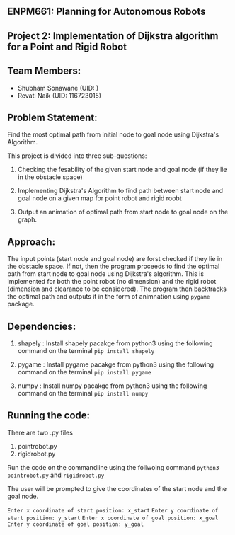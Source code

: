 ## **ENPM661: Planning for Autonomous Robots**

## **Project 2: Implementation of Dijkstra algorithm for a Point and Rigid Robot**

## **Team Members:**

  * Shubham Sonawane (UID:  )
  * Revati Naik (UID: 116723015)

## **Problem Statement:**
Find the most optimal path from initial node to goal node using Dijkstra's Algorithm.



This project is divided into three sub-questions:

1. Checking the fesability of the given start node and goal node (if they lie in the obstacle space)

2. Implementing Dijkstra's Algorithm to find path between start node and goal node on a given map for point robot and rigid roobt

3. Output an animation of optimal path from start node to goal node on the graph. 

## **Approach:**

The input points (start node and goal node) are forst checked if they lie in the obstacle space. 
If not, then the program proceeds to find the optimal path from start node to goal node using Dijkstra's algorithm. This is implemented for both the point robot (no dimension) and the rigid robot (dimension and clearance to be considered). The program then backtracks the optimal path and outputs it in the form of animnation using `pygame` package. 

## **Dependencies:**

1. shapely : Install shapely pacakge from python3 using the following command on the terminal  `pip install shapely`

2. pygame : Install pygame pacakge from python3 using the following command on the terminal  `pip install pygame`


3. numpy : Install numpy pacakge from python3 using the following command on the terminal  `pip install numpy`




## **Running the code:**

There are two .py files

1. pointrobot.py
2. rigidrobot.py

Run the code on the commandline using the follwoing command `python3 pointrobot.py` and `rigidrobot.py`

The user will be prompted to give the coordinates of the start node and the goal node. 

`Enter x coordinate of start position: x_start`
`Enter y coordinate of start position: y_start`
`Enter x coordinate of goal position: x_goal`
`Enter y coordinate of goal position: y_goal`


